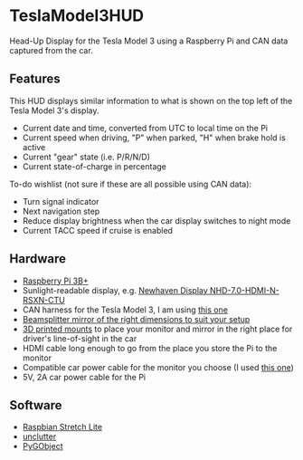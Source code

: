 # TeslaModel3HUD
Head-Up Display for the Tesla Model 3 using a Raspberry Pi and CAN data captured from the car.

## Features
This HUD displays similar information to what is shown on the top left of the Tesla Model 3's display. 

* Current date and time, converted from UTC to local time on the Pi
* Current speed when driving, "P" when parked, "H" when brake hold is active
* Current "gear" state (i.e. P/R/N/D)
* Current state-of-charge in percentage 

To-do wishlist (not sure if these are all possible using CAN data):
* Turn signal indicator 
* Next navigation step
* Reduce display brightness when the car display switches to night mode
* Current TACC speed if cruise is enabled

## Hardware
* [Raspberry Pi 3B+](https://smile.amazon.com/gp/product/B07BDR5PDW/)
* Sunlight-readable display, e.g. [Newhaven Display NHD-7.0-HDMI-N-RSXN-CTU](http://www.newhavendisplay.com/nhd70hdminrsxnctu-p-9552.html)
* CAN harness for the Tesla Model 3, I am using [this one](http://store.evtv.me/proddetail.php?prod=TeslaModel3CANKit)
* [Beamsplitter mirror of the right dimensions to suit your setup](https://telepromptermirror.com/glass-teleprompter-mirror/)
* [3D printed mounts](https://www.thingiverse.com/thing:3496105) to place your monitor and mirror in the right place for driver's line-of-sight in the car
* HDMI cable long enough to go from the place you store the Pi to the monitor
* Compatible car power cable for the monitor you choose (I used [this one](https://smile.amazon.com/gp/product/B07BSFSW8N/))
* 5V, 2A car power cable for the Pi

## Software
* [Raspbian Stretch Lite](https://downloads.raspberrypi.org/raspbian_lite_latest)
* [unclutter](https://wiki.archlinux.org/index.php/unclutter)
* [PyGObject](https://pygobject.readthedocs.io/en/latest/index.html)


